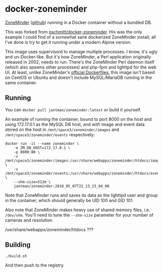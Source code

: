 # docker-zoneminder

[ZoneMinder](https://www.zoneminder.com/) ([github](https://github.com/ZoneMinder/zoneminder)) running in a Docker container without a bundled DB.

This was forked from [pschmitt/docker-zoneminder](https://github.com/pschmitt/docker-zoneminder). His was the only example I could find of a somewhat sane dockerized ZoneMinder install; all I've done is try to get it running under a modern Alpine version.

This image uses supervisord to manage multiple processes. I know, it's ugly and un-Docker-like. But it's how ZoneMinder, a Perl application originally released in 2002, needs to run. There's the ZoneMinder Perl daemon itself (which also spawns other processes) and php-fpm and lighttpd for the web UI. At least, unlike ZoneMinder's [official Dockerfiles](https://github.com/ZoneMinder/zmdockerfiles), this image isn't based on CentOS or Ubuntu and doesn't include MySQL/MariaDB running in the same container.

## Running

You can ``docker pull jantman/zoneminder:latest`` or build it yourself.

An example of running the container, bound to port 8000 on the host and using 172.17.0.1 as the MySQL DB host, and with image and event data stored on the host in ``/mnt/space3/zoneminder/images`` and ``/mnt/space3/zoneminder/events`` respectively:

```
docker run -it --name zoneminder \
    -e ZM_DB_HOST=172.17.0.1 \
    -p 8000:80 \
    -v /mnt/space3/zoneminder/images:/usr/share/webapps/zoneminder/htdocs/images \
    -v /mnt/space3/zoneminder/events:/usr/share/webapps/zoneminder/htdocs/events \
    --shm-size=512m \
    jantman/zoneminder:2018_05_07T22_13_23_04_00
```

Note that ZoneMinder runs and saves its data as the lighttpd user and group in the container, which should generally be UID 100 and GID 101.

Also note that ZoneMinder makes heavy use of shared memory files, i.e. ``/dev/shm``. You'll need to tune the ``--shm-size`` parameter for your number of cameras and resolution.

/usr/share/webapps/zoneminder/htdocs ???

## Building

``./build.sh``

And then push to the registry.
